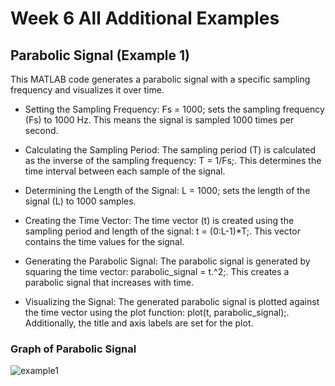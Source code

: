 # Week 6 All Additional Examples

## Parabolic Signal (Example 1)

This MATLAB code generates a parabolic signal with a specific sampling frequency and visualizes it over time.

- Setting the Sampling Frequency: Fs = 1000; sets the sampling frequency (Fs) to 1000 Hz. This means the signal is sampled 1000 times per second.

- Calculating the Sampling Period: The sampling period (T) is calculated as the inverse of the sampling frequency: T = 1/Fs;. This determines the time interval between each sample of the signal.

- Determining the Length of the Signal: L = 1000; sets the length of the signal (L) to 1000 samples.

- Creating the Time Vector: The time vector (t) is created using the sampling period and length of the signal: t = (0:L-1)*T;. This vector contains the time values for the signal.

- Generating the Parabolic Signal: The parabolic signal is generated by squaring the time vector: parabolic_signal = t.^2;. This creates a parabolic signal that increases with time.

- Visualizing the Signal: The generated parabolic signal is plotted against the time vector using the plot function: plot(t, parabolic_signal);. Additionally, the title and axis labels are set for the plot.

### Graph of Parabolic Signal
![example1](https://github.com/mehmetaytacaktan/MATLABExamples/assets/130919543/eeb751bd-5792-493f-aad9-f8f54411644d)

